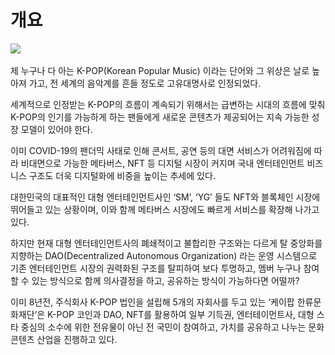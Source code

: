 # 개요

![](.gitbook/assets/kpop삽도002.jpg)

제 누구나 다 아는 K-POP(Korean Popular Music) 이라는 단어와 그  위상은 날로 높아져 가고, 전 세계의 음악계를 흔들 정도로 고유대명사로 인정되었다.

세계적으로 인정받는 K-POP의 흐름이 계속되기 위해서는 급변하는 시대의 흐름에 맞춰 K-POP의 인기를 가능하게 하는 팬들에게 새로운 콘텐츠가 제공되어는 지속 가능한 성장 모델이 있어야 한다.

이미 COVID-19의 팬더믹 사태로 인해 콘서트, 공연 등의 대면 서비스가 어려워짐에 따라 비대면으로 가능한 메타버스, NFT 등 디지털 시장이 커지며 국내 엔터테인먼트 비즈니스 구조도 더욱 디지털화에 비중을 높이는 추세에 있다.

&#x20;대한민국의 대표적인 대형 엔터테인먼트사인 ‘SM’, ‘YG’ 들도 NFT와 블록체인 시장에 뛰어들고 있는 상황이며, 이와 함께 메타버스 시장에도 빠르게 서비스를 확장해 나가고 있다.

하지만 현재 대형 엔터테인먼트사의 폐쇄적이고 불합리한 구조와는 다르게 탈 중앙화를 지향하는 DAO(Decentralized Autonomous Organization) 라는 운영 시스템으로 기존 엔터테인먼트 시장의 권력화된 구조를 탈피하여 보다 투명하고, 멤버 누구나 참여할 수 있는 방식으로 함께 의사결정을 하고, 공유하는 방식이 가능하다면 어떨까?

이미 8년전, 주식회사 K-POP 법인을 설립해 5개의 자회사를 두고 있는 ‘케이팝 한류문화재단’은 K-POP 코인과 DAO, NFT를 활용하여 일부 기득권, 엔터테이먼트사, 대형 스타 중심의 소수에 위한 전유물이 아닌 전 국민이 참여하고, 가치를 공유하고 나누는 문화 콘텐츠 산업을 진행하고 있다.
